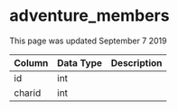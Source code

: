 # adventure\_members

This page was updated September 7 2019

| Column | Data Type | Description |
| :--- | :--- | :--- |
| id | int |  |
| charid | int |  |

